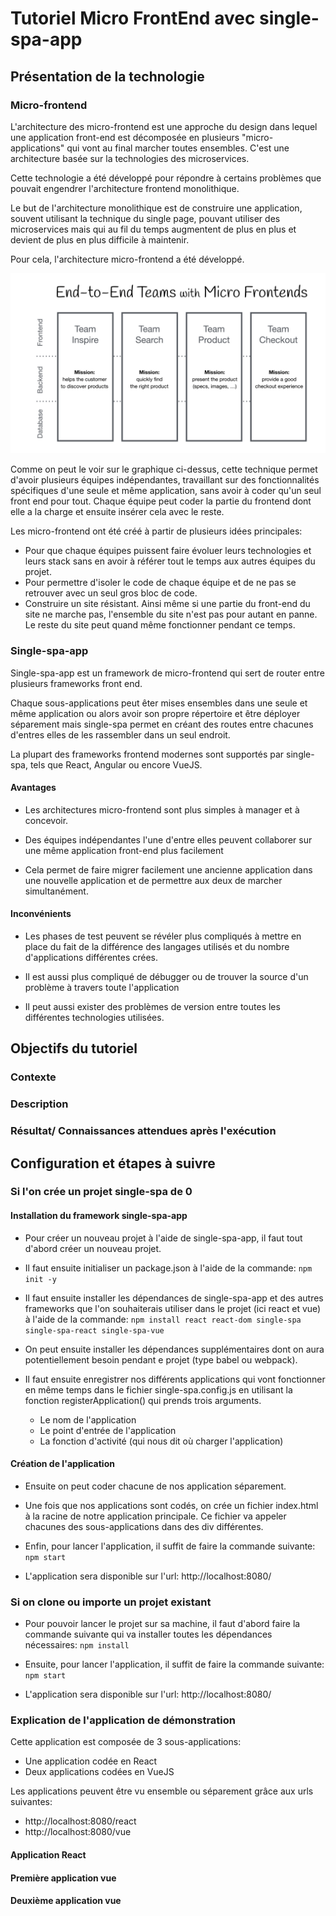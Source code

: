 # Tutoriel Micro FrontEnd avec single-spa-app

## Présentation de la technologie

### Micro-frontend
L'architecture des micro-frontend est une approche du design dans lequel une application front-end est décomposée en plusieurs "micro-applications" qui vont au final marcher toutes ensembles. C'est une architecture basée sur la technologies des microservices.

Cette technologie a été développé pour répondre à certains problèmes que pouvait engendrer l'architecture frontend monolithique.

Le but de l'architecture monolithique est de construire une application, souvent utilisant la technique du single page, pouvant utiliser des microservices mais qui au fil du temps augmentent de plus en plus et devient de plus en plus difficile à maintenir.

Pour cela, l'architecture micro-frontend a été développé.

![Example architecture microfrontend](/images/verticals_headline.png)

Comme on peut le voir sur le graphique ci-dessus, cette technique permet d'avoir plusieurs équipes indépendantes, travaillant sur des fonctionnalités spécifiques d'une seule et même application, sans avoir à coder qu'un seul front end pour tout. Chaque équipe peut coder la partie du frontend dont elle a la charge et ensuite insérer cela avec le reste.

Les micro-frontend ont été créé à partir de plusieurs idées principales:
* Pour que chaque équipes puissent faire évoluer leurs technologies et leurs stack sans en avoir à référer tout le temps aux autres équipes du projet.
* Pour permettre d'isoler le code de chaque équipe et de ne pas se retrouver avec un seul gros bloc de code.
* Construire un site résistant. Ainsi même si une partie du front-end du site ne marche pas, l'ensemble du site n'est pas pour autant en panne. Le reste du site peut quand même fonctionner pendant ce temps.

### Single-spa-app
Single-spa-app est un framework de micro-frontend qui sert de router entre plusieurs frameworks front end.

Chaque sous-applications peut êter mises ensembles dans une seule et même application ou alors avoir son propre répertoire et être déployer séparement mais single-spa permet en créant des routes entre chacunes d'entres elles de les rassembler dans un seul endroit.

La plupart des frameworks frontend modernes sont supportés par single-spa, tels que React, Angular ou encore VueJS.

#### Avantages
* Les architectures micro-frontend sont plus simples à manager et à concevoir.

* Des équipes indépendantes l'une d'entre elles peuvent collaborer sur une même application front-end plus facilement

* Cela permet de faire migrer facilement une ancienne application dans une nouvelle application et de permettre aux deux de marcher simultanément. 

#### Inconvénients
* Les phases de test peuvent se révéler plus compliqués à mettre en place du fait de la différence des langages utilisés et du nombre d'applications différentes crées.

* Il est aussi plus compliqué de débugger ou de trouver la source d'un problème à travers toute l'application

* Il peut aussi exister des problèmes de version entre toutes les différentes technologies utilisées.

## Objectifs du tutoriel

### Contexte

### Description

### Résultat/ Connaissances attendues après l'exécution

## Configuration et étapes à suivre

### Si l'on crée un projet single-spa de 0

#### Installation du framework single-spa-app

* Pour créer un nouveau projet à l'aide de single-spa-app, il faut tout d'abord créer un nouveau projet.

* Il faut ensuite initialiser un package.json à l'aide de la commande:
`npm init -y`

* Il faut ensuite installer les dépendances de single-spa-app et des autres frameworks que l'on souhaiterais utiliser dans le projet (ici react et vue) à l'aide de la commande:
`npm install react react-dom single-spa single-spa-react single-spa-vue`

* On peut ensuite installer les dépendances supplémentaires dont on aura potentiellement besoin pendant e projet (type babel ou webpack).

* Il faut ensuite enregistrer nos différents applications qui vont fonctionner en même temps dans le fichier single-spa.config.js en utilisant la fonction registerApplication() qui prends trois arguments.
  * Le nom de l'application
  * Le point d'entrée de l'application
  * La fonction d'activité (qui nous dit où charger l'application)

#### Création de l'application

* Ensuite on peut coder chacune de nos application séparement.

* Une fois que nos applications sont codés, on crée un fichier index.html à la racine de notre application principale. Ce fichier va appeler chacunes des sous-applications dans des div différentes.

* Enfin, pour lancer l'application, il suffit de faire la commande suivante: 
`npm start`

* L'application sera disponible sur l'url:
http://localhost:8080/

### Si on clone ou importe un projet existant

* Pour pouvoir lancer le projet sur sa machine, il faut d'abord faire la commande suivante qui va installer toutes les dépendances nécessaires:
`npm install`

* Ensuite, pour lancer l'application, il suffit de faire la commande suivante: 
`npm start`

* L'application sera disponible sur l'url:
http://localhost:8080/

### Explication de l'application de démonstration

Cette application est composée de 3 sous-applications:
* Une application codée en React
* Deux applications codées en VueJS

Les applications peuvent être vu ensemble ou séparement grâce aux urls suivantes:
* http://localhost:8080/react
* http://localhost:8080/vue

#### Application React

#### Première application vue

#### Deuxième application vue
